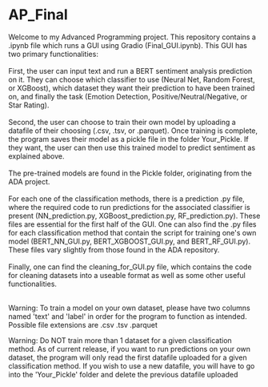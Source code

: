 # AP_Final

Welcome to my Advanced Programming project. This repository contains a .ipynb file which runs a GUI using Gradio (Final_GUI.ipynb). This GUI has two primary functionalities:<br><br>
First, the user can input text and run a BERT sentiment analysis prediction on it. They can choose which classifier to use (Neural Net, Random Forest, or XGBoost), which dataset they want their prediction to have been trained on, and finally the task (Emotion Detection, Positive/Neutral/Negative, or Star Rating). <br><br>
Second, the user can choose to train their own model by uploading a datafile of their choosing (.csv, .tsv, or .parquet). Once training is complete, the program saves their model as a pickle file in the folder Your_Pickle. If they want, the user can then use this trained model to predict sentiment as explained above. <br><br>
The pre-trained models are found in the Pickle folder, originating from the ADA project.<br><br>
For each one of the classification methods, there is a prediction .py file, where the required code to run predictions for the associated classifier is present (NN_prediction.py, XGBoost_prediction.py, RF_prediction.py). These files are essential for the first half of the GUI. One can also find the .py files for each classification method that contain the script for training one's own model (BERT_NN_GUI.py, BERT_XGBOOST_GUI.py, and BERT_RF_GUI.py). These files vary slightly from those found in the ADA repository.<br><br>
Finally, one can find the cleaning_for_GUI.py file, which contains the code for cleaning datasets into a useable format as well as some other useful functionalities.<br><br>



Warning: To train a model on your own dataset, please have two columns named 'text' and 'label' in order for the program to function as intended. Possible file extensions are .csv .tsv .parquet 

Warning: Do NOT train more than 1 dataset for a given classification method. As of current release, if you want to run predictions on your own dataset, the program will only read the first datafile uploaded for a given classification method. If you wish to use a new datafile, you will have to go into the 'Your_Pickle' folder and delete the previous datafile uploaded
